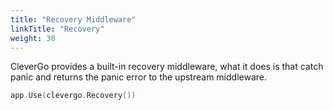 ```yaml
---
title: "Recovery Middleware"
linkTitle: "Recovery"
weight: 30
---
```


CleverGo provides a built-in recovery middleware, what it does is that catch panic and returns the panic error to the upstream middleware.

```go
app.Use(clevergo.Recovery())
```
